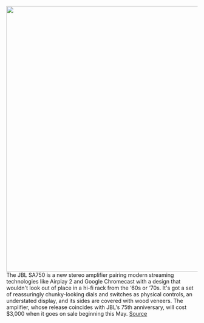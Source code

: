 <img src='https://cdn.vox-cdn.com/thumbor/DSABl78-FKxZyGUd0UQWZffnN9w=/0x0:6600x4400/1200x800/filters:focal(1193x3344:2249x4400)/cdn.vox-cdn.com/uploads/chorus_image/image/68632508/JBL_SA750_uncropped.0.jpg' width='700px' /><br/>
The JBL SA750 is a new stereo amplifier pairing modern streaming technologies like Airplay 2 and Google Chromecast with a design that wouldn't look out of place in a hi-fi rack from the ‘60s or ‘70s. It's got a set of reassuringly chunky-looking dials and switches as physical controls, an understated display, and its sides are covered with wood veneers. The amplifier, whose release coincides with JBL's 75th anniversary, will cost $3,000 when it goes on sale beginning this May.
<a href='https://www.theverge.com/2021/1/7/22218580/jbl-sa750-stero-amplifier-design-price'> Source <a/>